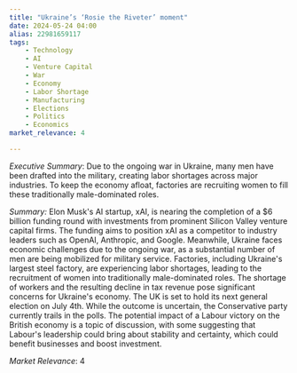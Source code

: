 ```yaml
---
title: "Ukraine’s ‘Rosie the Riveter’ moment"
date: 2024-05-24 04:00
alias: 22981659117
tags:
    - Technology
    - AI
    - Venture Capital
    - War
    - Economy
    - Labor Shortage
    - Manufacturing
    - Elections
    - Politics
    - Economics
market_relevance: 4

---
```

*Executive Summary*: Due to the ongoing war in Ukraine, many men have been drafted into the military, creating labor shortages across major industries. To keep the economy afloat, factories are recruiting women to fill these traditionally male-dominated roles.


*Summary:*
Elon Musk's AI startup, xAI, is nearing the completion of a \$6 billion funding round with investments from prominent Silicon Valley venture capital firms. The funding aims to position xAI as a competitor to industry leaders such as OpenAI, Anthropic, and Google. Meanwhile, Ukraine faces economic challenges due to the ongoing war, as a substantial number of men are being mobilized for military service. Factories, including Ukraine's largest steel factory, are experiencing labor shortages, leading to the recruitment of women into traditionally male-dominated roles. The shortage of workers and the resulting decline in tax revenue pose significant concerns for Ukraine's economy. The UK is set to hold its next general election on July 4th. While the outcome is uncertain, the Conservative party currently trails in the polls. The potential impact of a Labour victory on the British economy is a topic of discussion, with some suggesting that Labour's leadership could bring about stability and certainty, which could benefit businesses and boost investment.



*Market Relevance*: 4
  